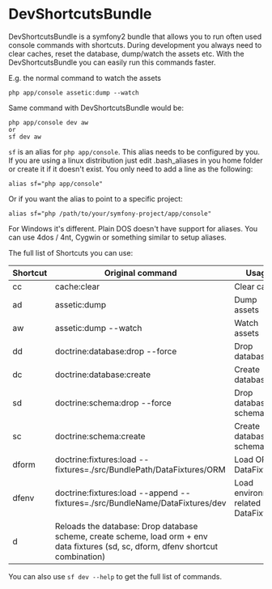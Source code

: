DevShortcutsBundle
==================

DevShortcutsBundle is a symfony2 bundle that allows you to run often used console commands with shortcuts.
During development you always need to clear caches, reset the database, dump/watch the assets etc.
With the DevShortcutsBundle you can easily run this commands faster. 

E.g. the normal command to watch the assets
```
php app/console assetic:dump --watch
```
Same command with DevShortcutsBundle would be:
```
php app/console dev aw
or
sf dev aw
```

```sf``` is an alias for ```php app/console```. This alias needs to be configured by you. If you are using a linux distribution just edit .bash_aliases in you home folder or create it if it doesn't exist.
You only need to add a line as the following:
```
alias sf="php app/console"
```
Or if you want the alias to point to a specific project:
```
alias sf="php /path/to/your/symfony-project/app/console"
```

For Windows it's different. Plain DOS doesn't have support for aliases. You can use 4dos / 4nt, Cygwin or something similar to setup aliases.

The full list of Shortcuts you can use:

Shortcut | Original command | Usage
------------ |-------------| -----
cc | cache:clear | Clear cache 
ad | assetic:dump | Dump assets 
aw | assetic:dump --watch |  Watch assets
dd | doctrine:database:drop --force | Drop database
dc | doctrine:database:create | Create database
sd | doctrine:schema:drop --force | Drop database schema
sc | doctrine:schema:create | Create database schema
dform | doctrine:fixtures:load --fixtures=./src/BundlePath/DataFixtures/ORM | Load ORM DataFixtures
dfenv | doctrine:fixtures:load --append --fixtures=./src/BundleName/DataFixtures/dev | Load environment related DataFixtures
d | Reloads the database: Drop database scheme, create scheme, load orm + env data fixtures (sd, sc, dform, dfenv shortcut combination)

You can also use ```sf dev --help``` to get the full list of commands.
